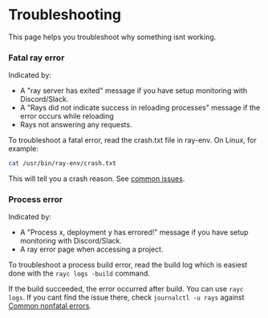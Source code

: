 # Troubleshooting
This page helps you troubleshoot why something isnt working.

### Fatal ray error

Indicated by:

* &#x20;A "ray server has exited" message if you have setup monitoring with Discord/Slack.
* A "Rays did not indicate success in reloading processes" message if the error occurs while reloading
* Rays not answering any requests.

To troubleshoot a fatal error, read the crash.txt file in ray-env. On Linux, for example:

```bash
cat /usr/bin/ray-env/crash.txt
```

This will tell you a crash reason. See [common issues](fatal-errors.md).

### Process error

Indicated by:

* A "Process x, deployment y has errored!" message if you have setup monitoring with Discord/Slack.
* A ray error page when accessing a project.

To troubleshoot a process build error, read the build log which is easiest done with the `rayc logs -build` command.

If the build succeeded, the error occurred after build. You can use `rayc logs`. If you cant find the issue there, check `journalctl -u rays` against [Common nonfatal errors](nonfatal-errors.md). 
